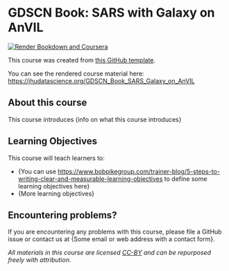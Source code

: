 # GDSCN Book: SARS with Galaxy on AnVIL 

[![Render Bookdown and Coursera](https://github.com/jhudsl/OTTR_Template/actions/workflows/render-all.yml/badge.svg)](https://github.com/jhudsl/OTTR_Template/actions/workflows/render-all.yml)

This course was created from [this GitHub template](https://github.com/jhudsl/DaSL_Course_Template_Bookdown).

You can see the rendered course material here: https://jhudatascience.org/GDSCN_Book_SARS_Galaxy_on_AnVIL 

## About this course

This course introduces {info on what this course introduces}

## Learning Objectives

This course will teach learners to:  

- {You can use https://www.bobpikegroup.com/trainer-blog/5-steps-to-writing-clear-and-measurable-learning-objectives to define some learning objectives here}
- {More learning objectives}

## Encountering problems?

If you are encountering any problems with this course, please file a GitHub issue or contact us at {Some email or web address with a contact form}.

_All materials in this course are licensed [CC-BY](https://tldrlegal.com/license/creative-commons-attribution-cc) and can be repurposed freely with attribution._

